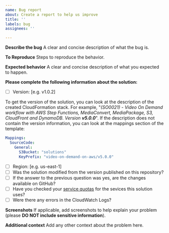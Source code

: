 ```yaml
---
name: Bug report
about: Create a report to help us improve
title: ''
labels: bug
assignees: ''

---
```


**Describe the bug**
A clear and concise description of what the bug is.

**To Reproduce**
Steps to reproduce the behavior.

**Expected behavior**
A clear and concise description of what you expected to happen.

**Please complete the following information about the solution:**
- [ ] Version: [e.g. v1.0.2]

To get the version of the solution, you can look at the description of the created CloudFormation stack. For example, "_(SO0021) - Video On Demand workflow with AWS Step Functions, MediaConvert, MediaPackage, S3, CloudFront and DynamoDB. Version **v5.0.0**_". If the description does not contain the version information, you can look at the mappings section of the template:

```yaml
Mappings:
  SourceCode:
    General:
      S3Bucket: "solutions"
      KeyPrefix: "video-on-demand-on-aws/v5.0.0"
```

- [ ] Region: [e.g. us-east-1]
- [ ] Was the solution modified from the version published on this repository?
- [ ] If the answer to the previous question was yes, are the changes available on GitHub?
- [ ] Have you checked your [service quotas](https://docs.aws.amazon.com/general/latest/gr/aws_service_limits.html) for the sevices this solution uses?
- [ ] Were there any errors in the CloudWatch Logs?

**Screenshots**
If applicable, add screenshots to help explain your problem (please **DO NOT include sensitive information**).

**Additional context**
Add any other context about the problem here.
